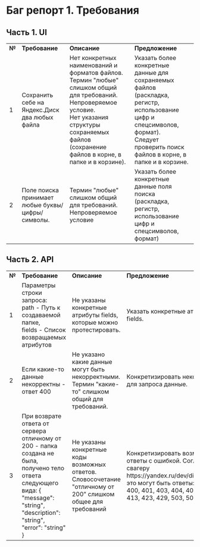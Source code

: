 # Баг репорт 1. Требования

## Часть 1. UI

<table>
    <tr>
        <td><b>№</b></td>
        <td><b>Требование</b></td>
        <td><b>Описание</b></td>
        <td><b>Предложение</b></td>
    </tr>
    <tr>
        <td>1</td>
        <td>Сохранить себе на Яндекс.Диск два любых файла</td>
        <td>
            Нет конкретных наименований и форматов файлов. Термин "любые" слишком общий для требований. Непроверяемое условие.<br>
            Нет указания структуры сохраняемых файлов (сохранение файлов в корне, в папке и в корзине).
        </td>
        <td>
            Указать более конкретные данные для сохраняемых файлов (раскладка, регистр, использование цифр и спецсимволов, формат).<br>
            Следует проверить поиск файлов в корне, в папке и в корзине.
        </td>
    </tr>
    <tr>
        <td>2</td>
        <td>Поле поиска принимает любые буквы/цифры/символы.</td>
        <td>Термин "любые" слишком общий для требований. Непроверяемое условие</td>
        <td>Указать более конкретные данные поля поиска (раскладка, регистр, использование цифр и спецсимволов, формат)</td>
    </tr>
</table>


## Часть 2. API
<table>
    <tr>
        <td><b>№</b></td>
        <td><b>Требование</b></td>
        <td><b>Описание</b></td>
        <td><b>Предложение</b></td>
    </tr>
    <tr>
        <td>1</td>
        <td>
            Параметры строки запроса:<br>
            path - Путь к создаваемой папке,<br>  
            fields - Список возвращаемых атрибутов
        </td>
        <td>Не указаны конкретные атрибуты fields, которые можно протестировать.</td>
        <td>Указать конкретные атрибуты fields.</td>
    </tr>
    <tr>
        <td>2</td>
        <td>Если какие-то данные некорректны - ответ 400</td>
        <td>Не указано какие данные могут быть некорректными. Термин "какие-то" слишком общий для требований.</td>
        <td>Конкретизировать некорректные для запроса данные.</td>
    </tr>
    <tr>
        <td>3</td>
        <td>
            При возврате ответа от сервера отличному от 200 - папка создана не была, получено тело ответа следующего вида:  
            { "message": "string", "description": "string", "error": "string" }
        </td>
        <td>Не указаны конкретные коды возможных ответов. Словосочетание "отличному от 200" слишком общее для требований</td>
        <td>
            Конкретизировать возможные ответы с ошибкой. Согласно свагеру https://yandex.ru/dev/disk/poligon/ это могут
            быть ответы: <br>
            400, 401, 403, 404, 406, 409, 413, 423, 429, 503, 507.
        </td>
    </tr>
</table>
